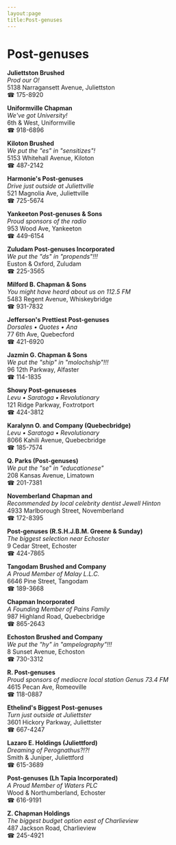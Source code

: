 ```yaml
---
layout:page
title:Post-genuses
---
```

# Post-genuses

**Juliettston Brushed**  
_Prod our O!_  
5138 Narragansett Avenue, Juliettston  
☎ 175-8920



**Uniformville Chapman**  
_We've got University!_  
6th & West, Uniformville  
☎ 918-6896



**Kiloton Brushed**  
_We put the "es" in "sensitizes"!_  
5153 Whitehall Avenue, Kiloton  
☎ 487-2142



**Harmonie's Post-genuses**  
_Drive just outside at Juliettville_  
521 Magnolia Ave, Juliettville  
☎ 725-5674



**Yankeeton Post-genuses & Sons**  
_Proud sponsors of the radio_  
953 Wood Ave, Yankeeton  
☎ 449-6154



**Zuludam Post-genuses Incorporated**  
_We put the "ds" in "propends"!!!_  
Euston & Oxford, Zuludam  
☎ 225-3565



**Milford B. Chapman & Sons**  
_You might have heard about us on 112.5 FM_  
5483 Regent Avenue, Whiskeybridge  
☎ 931-7832



**Jefferson's Prettiest Post-genuses**  
_Dorsales • Quotes • Ana_  
77 6th Ave, Quebecford  
☎ 421-6920



**Jazmin G. Chapman & Sons**  
_We put the "ship" in "molochship"!!!_  
96 12th Parkway, Alfaster  
☎ 114-1835



**Showy Post-genuseses**  
_Levu • Saratoga • Revolutionary_  
121 Ridge Parkway, Foxtrotport  
☎ 424-3812



**Karalynn O. and Company (Quebecbridge)**  
_Levu • Saratoga • Revolutionary_  
8066 Kahili Avenue, Quebecbridge  
☎ 185-7574



**Q. Parks (Post-genuses)**  
_We put the "se" in "educationese"_  
208 Kansas Avenue, Limatown  
☎ 201-7381



**Novemberland Chapman and**  
_Recommended by local celebrity dentist Jewell Hinton_  
4933 Marlborough Street, Novemberland  
☎ 172-8395



**Post-genuses (R.S.H.J.B.M. Greene & Sunday)**  
_The biggest selection near Echoster_  
9 Cedar Street, Echoster  
☎ 424-7865



**Tangodam Brushed and Company**  
_A Proud Member of Malay L.L.C._  
6646 Pine Street, Tangodam  
☎ 189-3668



**Chapman Incorporated**  
_A Founding Member of Pains Family_  
987 Highland Road, Quebecbridge  
☎ 865-2643



**Echoston Brushed and Company**  
_We put the "hy" in "ampelography"!!!_  
8 Sunset Avenue, Echoston  
☎ 730-3312



**R. Post-genuses**  
_Proud sponsors of mediocre local station Genus 73.4 FM_  
4615 Pecan Ave, Romeoville  
☎ 118-0887



**Ethelind's Biggest Post-genuses**  
_Turn just outside at Juliettster_  
3601 Hickory Parkway, Juliettster  
☎ 667-4247



**Lazaro E. Holdings (Juliettford)**  
_Dreaming of Perognathus?!?!_  
Smith & Juniper, Juliettford  
☎ 615-3689



**Post-genuses (Lh Tapia Incorporated)**  
_A Proud Member of Waters PLC_  
Wood & Northumberland, Echoster  
☎ 616-9191



**Z. Chapman Holdings**  
_The biggest budget option east of Charlieview_  
487 Jackson Road, Charlieview  
☎ 245-4921



